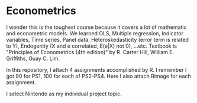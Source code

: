 # Econometrics

I wonder this is the toughest course because it covers a lot of mathematic and econometric models. We learned OLS, Multiple regression, 
Indicator variables, Time series, Panel data, Heteroskedasticity (error term is related to Y), Endogenity (X and e correlated, E(e|X) not 0), ...etc. Textbook is "Principles of Econometrics (4th edition)" by R. Carter Hill, William E. Griffiths, Guay C. Lim.

In this repository, I attach 4 assignments accomplished by R. I remember I got 90 for PS1, 100 for each of PS2-PS4. Here I also attach Rimage for each assignment.

I select Nintendo as my individual project topic. 

